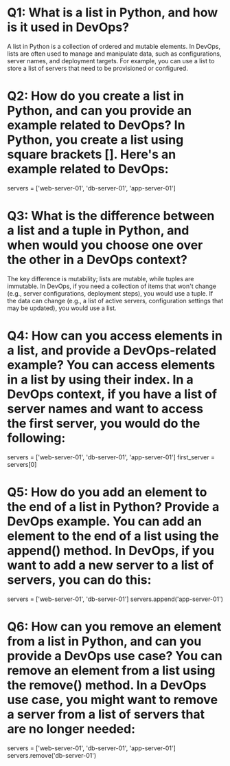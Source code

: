 
# Q1: What is a list in Python, and how is it used in DevOps? 

A list in Python is a collection of ordered and mutable elements. In DevOps, lists are often used to manage and manipulate data, such as configurations, server names, and deployment targets. For example, you can use a list to store a list of servers that need to be provisioned or configured.

# Q2: How do you create a list in Python, and can you provide an example related to DevOps? In Python, you create a list using square brackets []. Here's an example related to DevOps:

servers = ['web-server-01', 'db-server-01', 'app-server-01']

# Q3: What is the difference between a list and a tuple in Python, and when would you choose one over the other in a DevOps context?

The key difference is mutability; lists are mutable, while tuples are immutable. In DevOps, if you need a collection of items that won't change (e.g., server configurations, deployment steps), you would use a tuple. If the data can change (e.g., a list of active servers, configuration settings that may be updated), you would use a list.

# Q4: How can you access elements in a list, and provide a DevOps-related example? You can access elements in a list by using their index. In a DevOps context, if you have a list of server names and want to access the first server, you would do the following:

servers = ['web-server-01', 'db-server-01', 'app-server-01']
first_server = servers[0]

# Q5: How do you add an element to the end of a list in Python? Provide a DevOps example. You can add an element to the end of a list using the append() method. In DevOps, if you want to add a new server to a list of servers, you can do this:

servers = ['web-server-01', 'db-server-01']
servers.append('app-server-01')

# Q6: How can you remove an element from a list in Python, and can you provide a DevOps use case? You can remove an element from a list using the remove() method. In a DevOps use case, you might want to remove a server from a list of servers that are no longer needed:

servers = ['web-server-01', 'db-server-01', 'app-server-01']
servers.remove('db-server-01')
